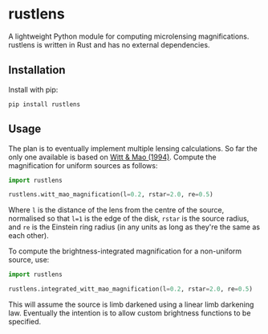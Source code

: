 # rustlens

A lightweight Python module for computing microlensing magnifications. rustlens is written in Rust and has no external dependencies.

## Installation

Install with pip:

```
pip install rustlens
```

## Usage

The plan is to eventually implement multiple lensing calculations. So far the only one available is based on [Witt & Mao (1994)](https://ui.adsabs.harvard.edu/abs/1994ApJ...430..505W/abstract). Compute the magnification for uniform sources as follows:

```python
import rustlens

rustlens.witt_mao_magnification(l=0.2, rstar=2.0, re=0.5)
```

Where `l` is the distance of the lens from the centre of the source, normalised so that `l=1` is the edge of the disk, `rstar` is the source radius, and `re` is the Einstein ring radius (in any units as long as they're the same as each other).

To compute the brightness-integrated magnification for a non-uniform source, use:

```python
import rustlens

rustlens.integrated_witt_mao_magnification(l=0.2, rstar=2.0, re=0.5)
```

This will assume the source is limb darkened using a linear limb darkening law. Eventually the intention is to allow custom brightness functions to be specified.